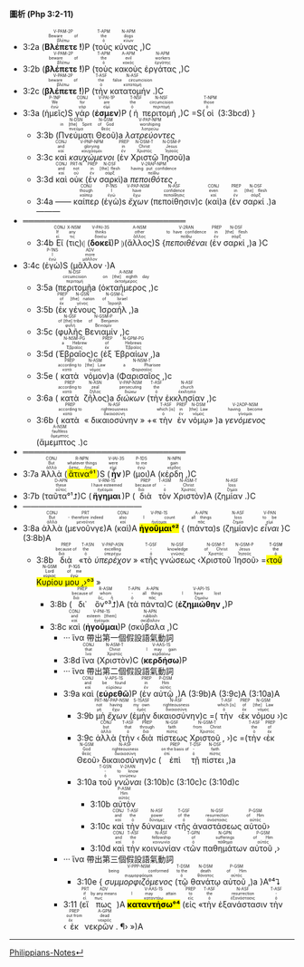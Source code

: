 #### 圖析 (Php 3:2-11)

- 3:2a (<RUBY><ruby><ruby><strong>Βλέπετε !</strong><rt>βλέπω</rt></ruby><rt>Beware of</rt></ruby><rt>V-PAM-2P</rt></RUBY>)P (<RUBY><ruby><ruby>τοὺς<rt>ὁ</rt></ruby><rt>the</rt></ruby><rt>T-APM</rt></RUBY> <RUBY><ruby><ruby>κύνας ,<rt>κύων</rt></ruby><rt>dogs</rt></ruby><rt>N-APM</rt></RUBY>)C 
- 3:2b (<RUBY><ruby><ruby><strong>βλέπετε !</strong><rt>βλέπω</rt></ruby><rt>beware of</rt></ruby><rt>V-PAM-2P</rt></RUBY>)P (<RUBY><ruby><ruby>τοὺς<rt>ὁ</rt></ruby><rt>the</rt></ruby><rt>T-APM</rt></RUBY> <RUBY><ruby><ruby>κακοὺς<rt>κακός</rt></ruby><rt>evil</rt></ruby><rt>A-APM</rt></RUBY> <RUBY><ruby><ruby>ἐργάτας ,<rt>ἐργάτης</rt></ruby><rt>workers</rt></ruby><rt>N-APM</rt></RUBY>)C 
- 3:2c (<RUBY><ruby><ruby><strong>βλέπετε !</strong><rt>βλέπω</rt></ruby><rt>beware of</rt></ruby><rt>V-PAM-2P</rt></RUBY>)P (<RUBY><ruby><ruby>τὴν<rt>ὁ</rt></ruby><rt>the</rt></ruby><rt>T-ASF</rt></RUBY> <RUBY><ruby><ruby>κατατομήν .<rt>κατατομή</rt></ruby><rt>false circumcision</rt></ruby><rt>N-ASF</rt></RUBY>)C
- 3:3a (<RUBY><ruby><ruby>ἡμεῖς<rt>ἐγώ</rt></ruby><rt>We</rt></ruby><rt>P-1NP</rt></RUBY>)S <RUBY><ruby><ruby>γάρ<rt>γάρ</rt></ruby><rt>for</rt></ruby><rt>CONJ</rt></RUBY> (<RUBY><ruby><ruby><strong>ἐσμεν</strong><rt>εἰμί</rt></ruby><rt>are</rt></ruby><rt>V-PAI-1P</rt></RUBY>)P (<RUBY><ruby><ruby>ἡ<rt>ὁ</rt></ruby><rt>the</rt></ruby><rt>T-NSF</rt></RUBY> <RUBY><ruby><ruby>περιτομή ,<rt>περιτομή</rt></ruby><rt>circumcision</rt></ruby><rt>N-NSF</rt></RUBY>)C =S{<RUBY><ruby><ruby>οἱ<rt>ὁ</rt></ruby><rt>those</rt></ruby><rt>T-NPM</rt></RUBY> (<rt>3:3bcd</rt>) }
	- 3:3b (<RUBY><ruby><ruby>Πνεύματι<rt>πνεῦμα</rt></ruby><rt>in [the] Spirit</rt></ruby><rt>N-DSN</rt></RUBY> <RUBY><ruby><ruby>Θεοῦ<rt>θεός</rt></ruby><rt>of God</rt></ruby><rt>N-GSM</rt></RUBY>)a <RUBY><ruby><ruby><em>λατρεύοντες</em><rt>λατρεύω</rt></ruby><rt>worshiping</rt></ruby><rt>V-PAP-NPM</rt></RUBY> 
	- 3:3c <RUBY><ruby><ruby>καὶ<rt>καί</rt></ruby><rt>and</rt></ruby><rt>CONJ</rt></RUBY> <RUBY><ruby><ruby><em>καυχώμενοι</em><rt>καυχάομαι</rt></ruby><rt>glorying</rt></ruby><rt>V-PNP-NPM</rt></RUBY> (<RUBY><ruby><ruby>ἐν<rt>ἐν</rt></ruby><rt>in</rt></ruby><rt>PREP</rt></RUBY> <RUBY><ruby><ruby>Χριστῷ<rt>Χριστός</rt></ruby><rt>Christ</rt></ruby><rt>N-DSM-T</rt></RUBY> <RUBY><ruby><ruby>Ἰησοῦ<rt>Ἰησοῦς</rt></ruby><rt>Jesus</rt></ruby><rt>N-DSM-P</rt></RUBY>)a
	- 3:3d <RUBY><ruby><ruby>καὶ<rt>καί</rt></ruby><rt>and</rt></ruby><rt>CONJ</rt></RUBY> <RUBY><ruby><ruby>οὐκ<rt>οὐ</rt></ruby><rt>not</rt></ruby><rt>PRT-N</rt></RUBY> (<RUBY><ruby><ruby>ἐν<rt>ἐν</rt></ruby><rt>in</rt></ruby><rt>PREP</rt></RUBY> <RUBY><ruby><ruby>σαρκὶ<rt>σάρξ</rt></ruby><rt>[the] flesh</rt></ruby><rt>N-DSF</rt></RUBY>)a <RUBY><ruby><ruby><em>πεποιθότες ,</em><rt>πείθω</rt></ruby><rt>having put confidence</rt></ruby><rt>V-2RAP-NPM</rt></RUBY> 
	- 3:4a —— <RUBY><ruby><ruby>καίπερ<rt>καίπερ</rt></ruby><rt>though</rt></ruby><rt>CONJ</rt></RUBY> (<RUBY><ruby><ruby>ἐγὼ<rt>ἐγώ</rt></ruby><rt>I</rt></ruby><rt>P-1NS</rt></RUBY>)s <RUBY><ruby><ruby><em>ἔχων</em><rt>ἔχω</rt></ruby><rt>have</rt></ruby><rt>V-PAP-NSM</rt></RUBY> (<RUBY><ruby><ruby>πεποίθησιν<rt>πεποίθησις</rt></ruby><rt>confidence</rt></ruby><rt>N-ASF</rt></RUBY>)c (<RUBY><ruby><ruby>καὶ<rt>καί</rt></ruby><rt>even</rt></ruby><rt>CONJ</rt></RUBY>)a (<RUBY><ruby><ruby>ἐν<rt>ἐν</rt></ruby><rt>in</rt></ruby><rt>PREP</rt></RUBY> <RUBY><ruby><ruby>σαρκί .<rt>σάρξ</rt></ruby><rt>[the] flesh</rt></ruby><rt>N-DSF</rt></RUBY>)a ———
- ═════════════════════════════
	- 3:4b <RUBY><ruby><ruby>Εἴ<rt>εἰ</rt></ruby><rt>If</rt></ruby><rt>CONJ</rt></RUBY> (<RUBY><ruby><ruby>τις<rt>τις</rt></ruby><rt>any</rt></ruby><rt>X-NSM</rt></RUBY>)⦇ (<RUBY><ruby><ruby><strong>δοκεῖ</strong><rt>δοκέω</rt></ruby><rt>thinks</rt></ruby><rt>V-PAI-3S</rt></RUBY>)P ⦈(<RUBY><ruby><ruby>ἄλλος<rt>ἄλλος</rt></ruby><rt>other</rt></ruby><rt>A-NSM</rt></RUBY>)S {<RUBY><ruby><ruby><em>πεποιθέναι</em><rt>πείθω</rt></ruby><rt>to have confidence</rt></ruby><rt>V-2RAN</rt></RUBY> (<RUBY><ruby><ruby>ἐν<rt>ἐν</rt></ruby><rt>in</rt></ruby><rt>PREP</rt></RUBY> <RUBY><ruby><ruby>σαρκί ,<rt>σάρξ</rt></ruby><rt>[the] flesh</rt></ruby><rt>N-DSF</rt></RUBY>)a }C
- 3:4c (<RUBY><ruby><ruby>ἐγὼ<rt>ἐγώ</rt></ruby><rt>I</rt></ruby><rt>P-1NS</rt></RUBY>)S (<RUBY><ruby><ruby>μᾶλλον ·<rt>μᾶλλον</rt></ruby><rt>more</rt></ruby><rt>ADV</rt></RUBY>)A 
	- 3:5a (<RUBY><ruby><ruby>περιτομῇ<rt>περιτομή</rt></ruby><rt>circumcision</rt></ruby><rt>N-DSF</rt></RUBY>a (<RUBY><ruby><ruby>ὀκταήμερος ,<rt>ὀκταήμερος</rt></ruby><rt>on [the] eighth day</rt></ruby><rt>A-NSM</rt></RUBY>)c 
	- 3:5b (<RUBY><ruby><ruby>ἐκ<rt>ἐκ</rt></ruby><rt>of</rt></ruby><rt>PREP</rt></RUBY> <RUBY><ruby><ruby>γένους<rt>γένος</rt></ruby><rt>[the] nation</rt></ruby><rt>N-GSN</rt></RUBY> <RUBY><ruby><ruby>Ἰσραήλ ,<rt>Ἰσραήλ</rt></ruby><rt>of Israel</rt></ruby><rt>N-GSM-L</rt></RUBY>)a 
	- 3:5c (<RUBY><ruby><ruby>φυλῆς<rt>φυλή</rt></ruby><rt>of [the] tribe</rt></ruby><rt>N-GSF</rt></RUBY> <RUBY><ruby><ruby>Βενιαμίν ,<rt>Βενιαμίν</rt></ruby><rt>of Benjamin</rt></ruby><rt>N-GSM-P</rt></RUBY>)c 
	- 3:5d (<RUBY><ruby><ruby>Ἑβραῖος<rt>Ἑβραῖος</rt></ruby><rt>a Hebrew</rt></ruby><rt>N-NSM-PG</rt></RUBY>)c (<RUBY><ruby><ruby>ἐξ<rt>ἐκ</rt></ruby><rt>of</rt></ruby><rt>PREP</rt></RUBY> <RUBY><ruby><ruby>Ἑβραίων ,<rt>Ἑβραῖος</rt></ruby><rt>Hebrews</rt></ruby><rt>N-GPM-PG</rt></RUBY>)a 
	- 3:5e (<RUBY><ruby><ruby>κατὰ<rt>κατά</rt></ruby><rt>according to</rt></ruby><rt>PREP</rt></RUBY> <RUBY><ruby><ruby>νόμον<rt>νόμος</rt></ruby><rt>[the] Law</rt></ruby><rt>N-ASM</rt></RUBY>)a (<RUBY><ruby><ruby>Φαρισαῖος ,<rt>Φαρισαῖος</rt></ruby><rt>a Pharisee</rt></ruby><rt>N-NSM-T</rt></RUBY>)c 
	- 3:6a (<RUBY><ruby><ruby>κατὰ<rt>κατά</rt></ruby><rt>according to</rt></ruby><rt>PREP</rt></RUBY> <RUBY><ruby><ruby>ζῆλος<rt>ζῆλος</rt></ruby><rt>zeal</rt></ruby><rt>N-ASN</rt></RUBY>)a <RUBY><ruby><ruby><em>διώκων</em><rt>διώκω</rt></ruby><rt>persecuting</rt></ruby><rt>V-PAP-NSM</rt></RUBY> (<RUBY><ruby><ruby>τὴν<rt>ὁ</rt></ruby><rt>the</rt></ruby><rt>T-ASF</rt></RUBY> <RUBY><ruby><ruby>ἐκκλησίαν ,<rt>ἐκκλησία</rt></ruby><rt>church</rt></ruby><rt>N-ASF</rt></RUBY>)c 
	- 3:6b (<RUBY><ruby><ruby>κατὰ<rt>κατά</rt></ruby><rt>according to</rt></ruby><rt>PREP</rt></RUBY> « <RUBY><ruby><ruby>δικαιοσύνην<rt>δικαιοσύνη</rt></ruby><rt>righteousness</rt></ruby><rt>N-ASF</rt></RUBY> » +«<RUBY><ruby><ruby>τὴν<rt>ὁ</rt></ruby><rt>which [is]</rt></ruby><rt>T-ASF</rt></RUBY> <RUBY><ruby><ruby>ἐν<rt>ἐν</rt></ruby><rt>in</rt></ruby><rt>PREP</rt></RUBY> <RUBY><ruby><ruby>νόμῳ<rt>νόμος</rt></ruby><rt>[the] Law</rt></ruby><rt>N-DSM</rt></RUBY>» )a <RUBY><ruby><ruby><em>γενόμενος</em><rt>γίνομαι</rt></ruby><rt>having become</rt></ruby><rt>V-2ADP-NSM</rt></RUBY> (<RUBY><ruby><ruby>ἄμεμπτος .<rt>ἄμεμπτος</rt></ruby><rt>faultless</rt></ruby><rt>A-NSM</rt></RUBY>)c
- ═════════════════════════════
- 3:7a <RUBY><ruby><ruby>Ἀλλὰ<rt>ἀλλά</rt></ruby><rt>But</rt></ruby><rt>CONJ</rt></RUBY> (<RUBY><ruby><ruby><mark>ἅτινα°¹</mark><rt>ὅστις, ἥτις</rt></ruby><rt>whatever things</rt></ruby><rt>R-NPN</rt></RUBY>)S (<RUBY><ruby><ruby><strong>ἦν</strong><rt>εἰμί</rt></ruby><rt>were</rt></ruby><rt>V-IAI-3S</rt></RUBY>)P (<RUBY><ruby><ruby>μοι<rt>ἐγώ</rt></ruby><rt>to me</rt></ruby><rt>P-1DS</rt></RUBY>)A (<RUBY><ruby><ruby>κέρδη ,<rt>κέρδος</rt></ruby><rt>gain</rt></ruby><rt>N-NPN</rt></RUBY>)C 
- 3:7b (<RUBY><ruby><ruby>ταῦτα°¹⮥<rt>οὗτος</rt></ruby><rt>these</rt></ruby><rt>D-APN</rt></RUBY>)C (<RUBY><ruby><ruby><strong>ἥγημαι</strong><rt>ἡγέομαι</rt></ruby><rt>I have esteemed</rt></ruby><rt>V-RNI-1S</rt></RUBY>)P (<RUBY><ruby><ruby>διὰ<rt>διά</rt></ruby><rt>because of</rt></ruby><rt>PREP</rt></RUBY> <RUBY><ruby><ruby>τὸν<rt>ὁ</rt></ruby><rt>-</rt></ruby><rt>T-ASM</rt></RUBY> <RUBY><ruby><ruby>Χριστὸν<rt>Χριστός</rt></ruby><rt>Christ</rt></ruby><rt>N-ASM-T</rt></RUBY>)A (<RUBY><ruby><ruby>ζημίαν .<rt>ζημία</rt></ruby><rt>loss</rt></ruby><rt>N-ASF</rt></RUBY>)C
- ———————————————
- 3:8a <RUBY><ruby><ruby>ἀλλὰ<rt>ἀλλά</rt></ruby><rt>But</rt></ruby><rt>CONJ</rt></RUBY> (<RUBY><ruby><ruby>μενοῦνγε<rt>μενοῦνγε</rt></ruby><rt>- therefore indeed</rt></ruby><rt>PRT</rt></RUBY>)A (<RUBY><ruby><ruby>καὶ<rt>καί</rt></ruby><rt>also</rt></ruby><rt>CONJ</rt></RUBY>)A <RUBY><ruby><ruby><mark><strong>ἡγοῦμαι°²</strong></mark><rt>ἡγέομαι</rt></ruby><rt>I count</rt></ruby><rt>V-PNI-1S</rt></RUBY> { (<RUBY><ruby><ruby>πάντα<rt>πᾶς</rt></ruby><rt>all things</rt></ruby><rt>A-APN</rt></RUBY>)s (<RUBY><ruby><ruby>ζημίαν<rt>ζημία</rt></ruby><rt>loss</rt></ruby><rt>N-ASF</rt></RUBY>)c <RUBY><ruby><ruby><em>εἶναι</em><rt>εἰμί</rt></ruby><rt>to be</rt></ruby><rt>V-PAN</rt></RUBY> }C (3:8b)A
	- 3:8b <RUBY><ruby><ruby>διὰ<rt>διά</rt></ruby><rt>because of</rt></ruby><rt>PREP</rt></RUBY> «<RUBY><ruby><ruby>τὸ<rt>ὁ</rt></ruby><rt>the</rt></ruby><rt>T-ASN</rt></RUBY> <RUBY><ruby><ruby><em>ὑπερέχον</em><rt>ὑπερέχω</rt></ruby><rt>excelling</rt></ruby><rt>V-PAP-ASN</rt></RUBY> » «<RUBY><ruby><ruby>τῆς<rt>ὁ</rt></ruby><rt>-</rt></ruby><rt>T-GSF</rt></RUBY> <RUBY><ruby><ruby>γνώσεως<rt>γνῶσις</rt></ruby><rt>knowledge</rt></ruby><rt>N-GSF</rt></RUBY> ‹<RUBY><ruby><ruby>Χριστοῦ<rt>Χριστός</rt></ruby><rt>of Christ</rt></ruby><rt>N-GSM-T</rt></RUBY> <RUBY><ruby><ruby>Ἰησοῦ<rt>Ἰησοῦς</rt></ruby><rt>Jesus</rt></ruby><rt>N-GSM-P</rt></RUBY>› =<mark>‹<RUBY><ruby><ruby>τοῦ<rt>ὁ</rt></ruby><rt>the</rt></ruby><rt>T-GSM</rt></RUBY> <RUBY><ruby><ruby>Κυρίου<rt>κύριος</rt></ruby><rt>Lord</rt></ruby><rt>N-GSM</rt></RUBY> <RUBY><ruby><ruby>μου ,<rt>ἐγώ</rt></ruby><rt>of me</rt></ruby><rt>P-1GS</rt></RUBY>›°³</mark> »
		- 3:8b (<RUBY><ruby><ruby>δι᾽<rt>διά</rt></ruby><rt>because of</rt></ruby><rt>PREP</rt></RUBY> <RUBY><ruby><ruby>ὃν°³⮥<rt>ὅς, ἥ</rt></ruby><rt>whom</rt></ruby><rt>R-ASM</rt></RUBY>)A (<RUBY><ruby><ruby>τὰ<rt>ὁ</rt></ruby><rt>-</rt></ruby><rt>T-APN</rt></RUBY> <RUBY><ruby><ruby>πάντα<rt>πᾶς</rt></ruby><rt>all things</rt></ruby><rt>A-APN</rt></RUBY>)C (<RUBY><ruby><ruby><strong>ἐζημιώθην ,</strong><rt>ζημιόω</rt></ruby><rt>I have lost</rt></ruby><rt>V-API-1S</rt></RUBY>)P 
		- 3:8c <RUBY><ruby><ruby>καὶ<rt>καί</rt></ruby><rt>and</rt></ruby><rt>CONJ</rt></RUBY> (<RUBY><ruby><ruby><strong>ἡγοῦμαι</strong><rt>ἡγέομαι</rt></ruby><rt>esteem [them]</rt></ruby><rt>V-PNI-1S</rt></RUBY>)P (<RUBY><ruby><ruby>σκύβαλα ,<rt>σκύβαλον</rt></ruby><rt>rubbish</rt></ruby><rt>N-APN</rt></RUBY>)C
			- ··· ἵνα 帶出第一個假設語氣動詞
			- 3:8d <RUBY><ruby><ruby>ἵνα<rt>ἵνα</rt></ruby><rt>that</rt></ruby><rt>CONJ</rt></RUBY> (<RUBY><ruby><ruby>Χριστὸν<rt>Χριστός</rt></ruby><rt>Christ</rt></ruby><rt>N-ASM-T</rt></RUBY>)C (<RUBY><ruby><ruby><strong>κερδήσω</strong><rt>κερδαίνω</rt></ruby><rt>I may gain</rt></ruby><rt>V-AAS-1S</rt></RUBY>)P
			- ··· ἵνα 帶出第二個假設語氣動詞
			- 3:9a <RUBY><ruby><ruby>καὶ<rt>καί</rt></ruby><rt>and</rt></ruby><rt>CONJ</rt></RUBY> (<RUBY><ruby><ruby><strong>εὑρεθῶ</strong><rt>εὑρίσκω</rt></ruby><rt>be found</rt></ruby><rt>V-APS-1S</rt></RUBY>)P (<RUBY><ruby><ruby>ἐν<rt>ἐν</rt></ruby><rt>in</rt></ruby><rt>PREP</rt></RUBY> <RUBY><ruby><ruby>αὐτῷ ,<rt>αὐτός</rt></ruby><rt>Him</rt></ruby><rt>P-DSM</rt></RUBY>)A (3:9b)A (3:9c)A (3:10a)A
				- 3:9b <RUBY><ruby><ruby>μὴ<rt>μή</rt></ruby><rt>not</rt></ruby><rt>PRT-N</rt></RUBY> <RUBY><ruby><ruby><em>ἔχων</em><rt>ἔχω</rt></ruby><rt>having</rt></ruby><rt>V-PAP-NSM</rt></RUBY> (<RUBY><ruby><ruby>ἐμὴν<rt>ἐμός</rt></ruby><rt>my own</rt></ruby><rt>S-1SASF</rt></RUBY> <RUBY><ruby><ruby>δικαιοσύνην<rt>δικαιοσύνη</rt></ruby><rt>righteousness</rt></ruby><rt>N-ASF</rt></RUBY>)c =(<RUBY><ruby><ruby>τὴν<rt>ὁ</rt></ruby><rt>which [is]</rt></ruby><rt>T-ASF</rt></RUBY> ‹<RUBY><ruby><ruby>ἐκ<rt>ἐκ</rt></ruby><rt>of</rt></ruby><rt>PREP</rt></RUBY> <RUBY><ruby><ruby>νόμου<rt>νόμος</rt></ruby><rt>[the] Law</rt></ruby><rt>N-GSM</rt></RUBY> ›)c
				- 3:9c <RUBY><ruby><ruby>ἀλλὰ<rt>ἀλλά</rt></ruby><rt>but</rt></ruby><rt>CONJ</rt></RUBY> (<RUBY><ruby><ruby>τὴν<rt>ὁ</rt></ruby><rt>that</rt></ruby><rt>T-ASF</rt></RUBY> ‹<RUBY><ruby><ruby>διὰ<rt>διά</rt></ruby><rt>through</rt></ruby><rt>PREP</rt></RUBY> <RUBY><ruby><ruby>πίστεως<rt>πίστις</rt></ruby><rt>faith</rt></ruby><rt>N-GSF</rt></RUBY> <RUBY><ruby><ruby>Χριστοῦ ,<rt>Χριστός</rt></ruby><rt>from Christ</rt></ruby><rt>N-GSM-T</rt></RUBY> ›)c =(<RUBY><ruby><ruby>τὴν<rt>ὁ</rt></ruby><rt>the</rt></ruby><rt>T-ASF</rt></RUBY> ‹<RUBY><ruby><ruby>ἐκ<rt>ἐκ</rt></ruby><rt>of</rt></ruby><rt>PREP</rt></RUBY> <RUBY><ruby><ruby>Θεοῦ<rt>θεός</rt></ruby><rt>God</rt></ruby><rt>N-GSM</rt></RUBY>› <RUBY><ruby><ruby>δικαιοσύνην<rt>δικαιοσύνη</rt></ruby><rt>righteousness</rt></ruby><rt>N-ASF</rt></RUBY>)c (<RUBY><ruby><ruby>ἐπὶ<rt>ἐπί</rt></ruby><rt>on the basis of</rt></ruby><rt>PREP</rt></RUBY> <RUBY><ruby><ruby>τῇ<rt>ὁ</rt></ruby><rt>-</rt></ruby><rt>T-DSF</rt></RUBY> <RUBY><ruby><ruby>πίστει ,<rt>πίστις</rt></ruby><rt>faith</rt></ruby><rt>N-DSF</rt></RUBY>)a
				- 3:10a <RUBY><ruby><ruby>τοῦ<rt>ὁ</rt></ruby><rt>-</rt></ruby><rt>T-GSN</rt></RUBY> <RUBY><ruby><ruby><em>γνῶναι</em><rt>γινώσκω</rt></ruby><rt>to know</rt></ruby><rt>V-2AAN</rt></RUBY> (3:10b)c (3:10c)c (3:10d)c
					- 3:10b <RUBY><ruby><ruby>αὐτὸν<rt>αὐτός</rt></ruby><rt>Him</rt></ruby><rt>P-ASM</rt></RUBY>
					- 3:10c <RUBY><ruby><ruby>καὶ<rt>καί</rt></ruby><rt>and</rt></ruby><rt>CONJ</rt></RUBY> <RUBY><ruby><ruby>τὴν<rt>ὁ</rt></ruby><rt>the</rt></ruby><rt>T-ASF</rt></RUBY> <RUBY><ruby><ruby>δύναμιν<rt>δύναμις</rt></ruby><rt>power</rt></ruby><rt>N-ASF</rt></RUBY> ‹<RUBY><ruby><ruby>τῆς<rt>ὁ</rt></ruby><rt>of the</rt></ruby><rt>T-GSF</rt></RUBY> <RUBY><ruby><ruby>ἀναστάσεως<rt>ἀνάστασις</rt></ruby><rt>resurrection</rt></ruby><rt>N-GSF</rt></RUBY> <RUBY><ruby><ruby>αὐτοῦ<rt>αὐτός</rt></ruby><rt>of Him</rt></ruby><rt>P-GSM</rt></RUBY>›
					- 3:10d <RUBY><ruby><ruby>καὶ<rt>καί</rt></ruby><rt>and</rt></ruby><rt>CONJ</rt></RUBY> <RUBY><ruby><ruby>τὴν<rt>ὁ</rt></ruby><rt>the</rt></ruby><rt>T-ASF</rt></RUBY> <RUBY><ruby><ruby>κοινωνίαν<rt>κοινωνία</rt></ruby><rt>fellowship</rt></ruby><rt>N-ASF</rt></RUBY> ‹<RUBY><ruby><ruby>τῶν<rt>ὁ</rt></ruby><rt>of</rt></ruby><rt>T-GPN</rt></RUBY> <RUBY><ruby><ruby>παθημάτων<rt>πάθημα</rt></ruby><rt>sufferings</rt></ruby><rt>N-GPN</rt></RUBY> <RUBY><ruby><ruby>αὐτοῦ ,<rt>αὐτός</rt></ruby><rt>of Him</rt></ruby><rt>P-GSM</rt></RUBY>›
			- ··· ἵνα 帶出第三個假設語氣動詞
				- 3:10e { <RUBY><ruby><ruby><em>συμμορφιζόμενος</em><rt>συμμορφόομαι</rt></ruby><rt>being conformed</rt></ruby><rt>V-PPP-NSM</rt></RUBY> (<RUBY><ruby><ruby>τῷ<rt>ὁ</rt></ruby><rt>to the</rt></ruby><rt>T-DSM</rt></RUBY> <RUBY><ruby><ruby>θανάτῳ<rt>θάνατος</rt></ruby><rt>death</rt></ruby><rt>N-DSM</rt></RUBY> <RUBY><ruby><ruby>αὐτοῦ ,<rt>αὐτός</rt></ruby><rt>of Him</rt></ruby><rt>P-GSM</rt></RUBY>)a  }A°⁴⮧
			- 3:11 (<RUBY><ruby><ruby>εἴ<rt>εἰ</rt></ruby><rt>if</rt></ruby><rt>PRT</rt></RUBY> <RUBY><ruby><ruby>πως<rt>πως</rt></ruby><rt>by any means</rt></ruby><rt>ADV</rt></RUBY>)A <RUBY><ruby><ruby><mark><strong>καταντήσω°⁴</strong></mark><rt>καταντάω</rt></ruby><rt>I may attain</rt></ruby><rt>V-AAS-1S</rt></RUBY> (<RUBY><ruby><ruby>εἰς<rt>εἰς</rt></ruby><rt>to</rt></ruby><rt>PREP</rt></RUBY> «<RUBY><ruby><ruby>τὴν<rt>ὁ</rt></ruby><rt>the</rt></ruby><rt>T-ASF</rt></RUBY> <RUBY><ruby><ruby>ἐξανάστασιν<rt>ἐξανάστασις</rt></ruby><rt>resurrection</rt></ruby><rt>N-ASF</rt></RUBY> <RUBY><ruby><ruby>τὴν<rt>ὁ</rt></ruby><rt>-</rt></ruby><rt>T-ASF</rt></RUBY> ‹<RUBY><ruby><ruby>ἐκ<rt>ἐκ</rt></ruby><rt>out from</rt></ruby><rt>PREP</rt></RUBY> <RUBY><ruby><ruby>νεκρῶν . ¶<rt>νεκρός</rt></ruby><rt>dead</rt></ruby><rt>A-GPM</rt></RUBY>› »)A



---
[Philippians-Notes↵](Philippians-Notes.md)